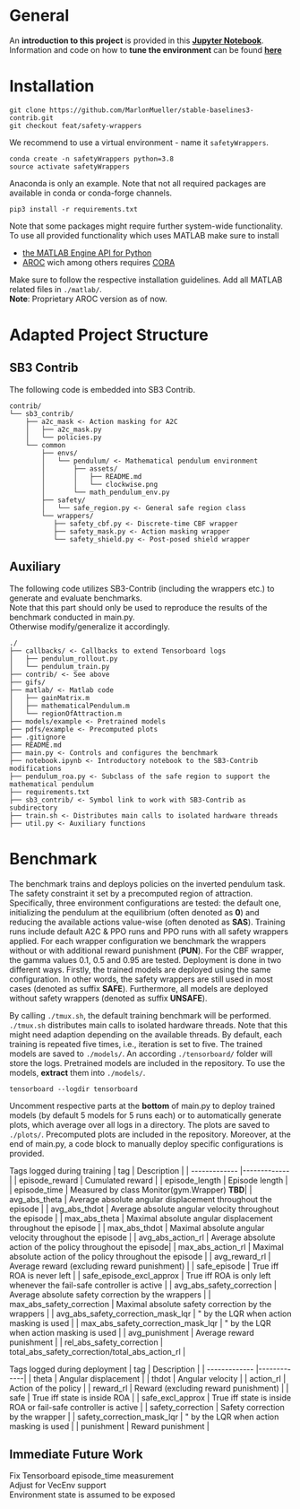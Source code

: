 # General

An **introduction to this project** is provided in this [**Jupyter Notebook**](https://github.com/MarlonMueller/stable-baselines3-contrib/blob/feat/safety-wrappers/notebook.ipynb).<br>
Information and code on how to **tune the environment** can be found [**here**](https://github.com/MarlonMueller/math_pendulum_tuning)

# Installation

```
git clone https://github.com/MarlonMueller/stable-baselines3-contrib.git
git checkout feat/safety-wrappers
```
We recommend to use a virtual environment - name it ``safetyWrappers``.
```
conda create -n safetyWrappers python=3.8
source activate safetyWrappers
```
Anaconda is only an example. Note that not all required packages are available in conda or conda-forge channels.
```
pip3 install -r requirements.txt
```
Note that some packages might require further system-wide functionality.<br>
To use all provided functionality which uses MATLAB make sure to install
- [the MATLAB Engine API for Python](https://de.mathworks.com/help/matlab/matlab_external/install-the-matlab-engine-for-python.html)
- [AROC](https://tumcps.github.io/AROC/) wich among others requires [CORA](https://tumcps.github.io/CORA/)

Make sure to follow the respective installation guidelines.
Add all MATLAB related files in ``./matlab/``.<br>
**Note**: Proprietary AROC version as of now.



<!---
On BigSur use pyglet==1.5.11 (https://github.com/openai/gym/issues/2101)
'stable-baselines3[extra]'
pypoman
scipy
cvxopt?
python3 main.py --flag 0
./train.sh 
--->

# Adapted Project Structure

## SB3 Contrib

The following code is embedded into SB3 Contrib.

```
contrib/
└── sb3_contrib/
    ├── a2c_mask <- Action masking for A2C
    │   ├── a2c_mask.py
    │   └── policies.py
    └── common
        ├── envs/
        │   └── pendulum/ <- Mathematical pendulum environment
        │       ├── assets/
        │       │   ├── README.md
        │       │   └── clockwise.png
        │       └── math_pendulum_env.py
        ├── safety/
        │   └── safe_region.py <- General safe region class
        └── wrappers/
           ├── safety_cbf.py <- Discrete-time CBF wrapper
           ├── safety_mask.py <- Action masking wrapper
           └── safety_shield.py <- Post-posed shield wrapper

```

## Auxiliary

The following code utilizes SB3-Contrib (including the wrappers etc.) to generate and evaluate benchmarks.<br>
Note that this part should only be used to reproduce the results of the benchmark conducted in main.py.<br>
Otherwise modify/generalize it accordingly.

```
./
├── callbacks/ <- Callbacks to extend Tensorboard logs
│   ├── pendulum_rollout.py
│   └── pendulum_train.py
├── contrib/ <- See above
├── gifs/
├── matlab/ <- Matlab code
│   ├── gainMatrix.m
│   ├── mathematicalPendulum.m
│   └── regionOfAttraction.m
├── models/example <- Pretrained models
├── pdfs/example <- Precomputed plots
├── .gitignore
├── README.md
├── main.py <- Controls and configures the benchmark
├── notebook.ipynb <- Introductory notebook to the SB3-Contrib modifications
├── pendulum_roa.py <- Subclass of the safe region to support the mathematical pendulum
├── requirements.txt
├── sb3_contrib/ <- Symbol link to work with SB3-Contrib as subdirectory
├── train.sh <- Distributes main calls to isolated hardware threads
├── util.py <- Auxiliary functions

```

# Benchmark

The benchmark trains and deploys policies on the inverted pendulum task. The safety constraint it set by a precomputed region of attraction. Specifically, three environment configurations are tested: the default one, initializing the pendulum at the equilibrium (often denoted as **0**) and reducing the available actions value-wise (often denoted as **SAS**). Training runs include default A2C & PPO runs and PPO runs with all safety wrappers applied. For each wrapper configuration we benchmark the wrappers without or with additional reward punishment (**PUN**). For the CBF wrapper, the gamma values 0.1, 0.5 and 0.95 are tested. Deployment is done in two different ways. Firstly, the trained models are deployed using the same configuration. In other words, the safety wrappers are still used in most cases (denoted as suffix **SAFE**). Furthermore, all models are deployed without safety wrappers (denoted as suffix **UNSAFE**). 

By calling ``./tmux.sh``, the default training benchmark will be performed. ``./tmux.sh`` distributes main calls to isolated hardware threads. Note that this might need adaption depending on the available threads. By default, each training is repeated five times, i.e., iteration is set to five. The trained models are saved to ``./models/``. An according ``./tensorboard/`` folder will store the logs. Pretrained models are included in the repository. To use the models, **extract** them into ``./models/``.
```
tensorboard --logdir tensorboard
```
Uncomment respective parts at the **bottom** of main.py to deploy trained models (by default 5 models for 5 runs each) or to automatically generate plots, which average over all logs in a directory. The plots are saved to ``./plots/``. Precomputed plots are included in the repository. Moreover, at the end of main.py, a code block to manually deploy specific configurations is provided.

Tags logged during training
| tag        | Description      | 
| ------------- |-------------| 
| episode_reward     | Cumulated reward |
| episode_length      | Episode length   |  
| episode_time | Measured by class Monitor(gym.Wrapper) **TBD**|
| avg_abs_theta     | Average absolute angular displacement throughout the episode  |
| avg_abs_thdot     | Average absolute angular velocity throughout the episode  |
| max_abs_theta     | Maximal absolute angular displacement throughout the episode  |
| max_abs_thdot     | Maximal absolute angular velocity throughout the episode |
| avg_abs_action_rl     |  Average absolute action of the policy throughout the episode|
| max_abs_action_rl     |  Maximal absolute action of the policy throughout the episode |
| avg_reward_rl     | Average reward (excluding reward punishment) |
| safe_episode     | True iff ROA is never left |
| safe_episode_excl_approx     | True iff ROA is only left whenever the fail-safe controller is active |
| avg_abs_safety_correction     | Average absolute safety correction by the wrappers |
| max_abs_safety_correction     | Maximal absolute safety correction by the wrappers |
| avg_abs_safety_correction_mask_lqr     | " by the LQR when action masking is used  |
| max_abs_safety_correction_mask_lqr     | " by the LQR when action masking is used |
| avg_punishment     | Average reward punishment |
| rel_abs_safety_correction     | total_abs_safety_correction/total_abs_action_rl |

Tags logged during deployment
| tag        | Description      | 
| ------------- |-------------| 
| theta     | Angular displacement |
| thdot     | Angular velocity |
| action_rl     | Action of the policy |
| reward_rl     | Reward (excluding reward punishment) |
| safe     | True iff state is inside ROA |
| safe_excl_approx     | True iff state is inside ROA or fail-safe controller is active |
| safety_correction     | Safety correction by the wrapper |
| safety_correction_mask_lqr     | " by the LQR when action masking is used |
| punishment     | Reward punishment |

<!---![Tensorboard](https://github.com/MarlonMueller/stable-baselines3-contrib/blob/feat/safety-wrappers/gifs/tensorboard.png?raw=true)--->

## Immediate Future Work
Fix Tensorboard episode_time measurement<br>
Adjust for VecEnv support<br>
Environment state is assumed to be exposed<br>
